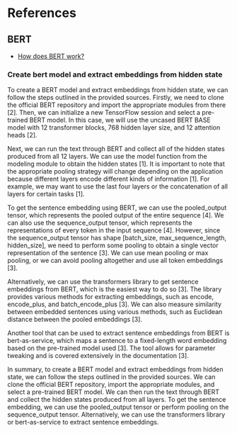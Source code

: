 # References

## BERT

- [How does BERT work?](https://gogl3.github.io/articles/2021-02/BERT_detail)

### Create bert model and extract embeddings from hidden state

To create a BERT model and extract embeddings from hidden state, we can follow the steps outlined in the provided sources. Firstly, we need to clone the official BERT repository and import the appropriate modules from there [2]. Then, we can initialize a new TensorFlow session and select a pre-trained BERT model. In this case, we will use the uncased BERT BASE model with 12 transformer blocks, 768 hidden layer size, and 12 attention heads [2].

Next, we can run the text through BERT and collect all of the hidden states produced from all 12 layers. We can use the model function from the modeling module to obtain the hidden states [1]. It is important to note that the appropriate pooling strategy will change depending on the application because different layers encode different kinds of information [1]. For example, we may want to use the last four layers or the concatenation of all layers for certain tasks [1].

To get the sentence embedding using BERT, we can use the pooled_output tensor, which represents the pooled output of the entire sequence [4]. We can also use the sequence_output tensor, which represents the representations of every token in the input sequence [4]. However, since the sequence_output tensor has shape [batch_size, max_sequence_length, hidden_size], we need to perform some pooling to obtain a single vector representation of the sentence [3]. We can use mean pooling or max pooling, or we can avoid pooling altogether and use all token embeddings [3].

Alternatively, we can use the transformers library to get sentence embeddings from BERT, which is the easiest way to do so [3]. The library provides various methods for extracting embeddings, such as encode, encode_plus, and batch_encode_plus [3]. We can also measure similarity between embedded sentences using various methods, such as Euclidean distance between the pooled embeddings [3].

Another tool that can be used to extract sentence embeddings from BERT is bert-as-service, which maps a sentence to a fixed-length word embedding based on the pre-trained model used [3]. The tool allows for parameter tweaking and is covered extensively in the documentation [3].

In summary, to create a BERT model and extract embeddings from hidden state, we can follow the steps outlined in the provided sources. We can clone the official BERT repository, import the appropriate modules, and select a pre-trained BERT model. We can then run the text through BERT and collect the hidden states produced from all layers. To get the sentence embedding, we can use the pooled_output tensor or perform pooling on the sequence_output tensor. Alternatively, we can use the transformers library or bert-as-service to extract sentence embeddings.